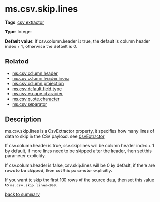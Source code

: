 # ms.csv.skip.lines

**Tags**:
[csv extractor](categories.md#csv-extractor-properties)

**Type**: integer

**Default value**:
If csv.column.header is true, the default is column header index + 1, 
otherwise the default is 0.

## Related 
- [ms.csv.column.header](ms.csv.column.header.md)
- [ms.csv.column.header.index](ms.csv.column.header.index.md)
- [ms.csv.column.projection](ms.csv.column.projection.md)
- [ms.csv.default.field.type](ms.csv.default.field.type.md)
- [ms.csv.escape.character](ms.csv.escape.character.md)
- [ms.csv.quote.character](ms.csv.quote.character.md)
- [ms.csv.separator](ms.csv.separator.md)

## Description

ms.csv.skip.lines is a CsvExtractor property, it specifies how many 
lines of data to skip in the CSV payload. 
see [CsvExtractor](https://github.com/linkedin/data-integration-library/blob/master/docs/components/CsvExtractor.md)

If csv.column.header is true, csv.skip.lines will be column header index + 1 by default, 
if more lines need to be skipped after the header, then set this parameter explicitly.

If csv.column.header is false, csv.skip.lines will be 0 by default, if there are
rows to be skipped, then set this parameter explicitly.

If you want to skip the first 100 rows of the source data, then 
set this value to `ms.csv.skip.lines=100`.

[back to summary](summary.md#mscsvskiplines)
